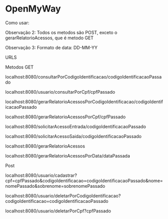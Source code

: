 # OpenMyWay

Como usar:

Observação 2: Todos os metodos são POST, exceto o gerarRelatorioAcessos, que é metodo GET

Observação 3: Formato de data: DD-MM-YY

URLS

Metodos GET

localhost:8080/consultarPorCodigoIdentificacao/codigoIdentificacaoPassado

localhost:8080/usuario/consultarPorCpf/cpfPassado

localhost:8080/gerarRelatorioAcessosPorCodigoIdentificacao/codigoIdentificacaoPassado

localhost:8080/gerarRelatorioAcessosPorCpf/cpfPassado

localhost:8080/solicitarAcessoEntrada/codigoIdentificacaoPassado

localhost:8080/solicitarAcessoSaida/codigoIdentificacaoPassado

localhost:8080/gerarRelatorioAcessos

localhost:8080/gerarRelatorioAcessosPorData/dataPassada

Post

localhost:8080/usuario/cadastrar?cpf=cpfPassado&codigoIdentificacao=codigoIdentificacaoPassado&nome=nomePassado&sobrenome=sobrenomePassado

localhost:8080/usuario/deletarPorCodigoIdentificacao?codigoIdentificacao=codigoIdentificacaoPassado

localhost:8080/usuario/deletarPorCpf?cpfPassado



